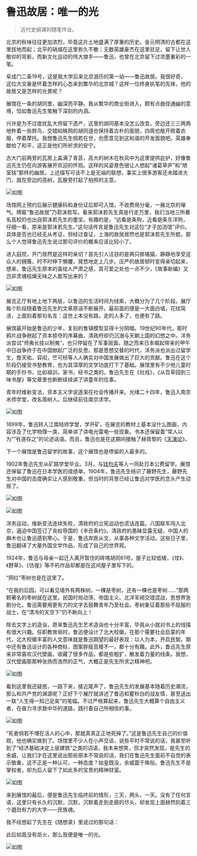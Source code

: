# 鲁迅故居：唯一的光


> 近代史纲课的随笔作业。

北京的秋味往往更加浓烈，毕竟这片土地盛满了厚重的历史。金元明清的古都在这里拔地而起；北平的硝烟在这里弥久不散；无数英雄豪杰在这里驻足，留下让世人敬仰的背影，而新文化运动的伟大旗手——鲁迅，也曾在北京留下过浓墨重彩的一笔。  

阜成门二条19号，这是我大学后来北京游历的第一站——鲁迅故居。我很好奇，这位大文豪是怀着怎样的心态来到繁华的北京城？这样一位终身执笔的先锋，他的故居又是怎样的光景呢？


展馆在一条的胡同里，幽深而平静。我从繁华的商业街进入，颇有点曲径通幽的意境，恰如鲁迅先生笔触下深刻的内涵。

兴许是为不过度扰乱大师留下遗产，这里的胡同基本没怎么改变。旁边还三三两两地杵着一些胖鸟，交错如蛛网的胡同道也保持着古朴的面貌，四周也敞开晾着衣服，停着摩托。我想鲁迅先生倘若在世，也愿意见到这和谐的开发面貌吧。英雄奉献给了和平，这正是他们所祈求的安宁。

古大门前两旁的瓦房上盖满了青苔，高大的树木在秋风中为这里提供庇护，好像鲁迅先生仍在向游客展开欢迎的怀抱。这样的风姿景色很让人想起“诸葛草庐”和“陋室铭”那样的幽居。上述描写可谈不上是无端的联想，事实上很多游客还未踏进大门，就在旁边的高树，瓦屋旁打起了拍照的主意。

![如图](/img/鲁迅故居.zh-cn-20250119000652869.webp)


场馆网上预约后展示健康码和身份证后即可入馆，不收费用分毫，一展北京的壕气。牌匾“鲁迅故居”乃郭沫若写。看来郭沫若先生真是行走万里，我们当地三所著名高校的也出自郭沫若先生的墨宝。有趣的是，“远看是条狗，近看是条东洋狗，仔细一看，原来是郭沫若先生。”这句话传言是鲁迅先生对这位“才子加流氓”评价。具体是否也已经无从考证，但经过查证，上海的故居居然也是郭沫若先生所题，那么个人觉得鲁迅先生说过那句评价的概率应该比较小了。

进入庭院，开门居然是这样的亲切？首先引人注目的是两只胖橘猫，静静地享受这众人的拥簇，时不时伸下懒腰，晃悠地走上几步。庄严的故居顿时变得亲切起来，想来，鲁迅先生原本的虽给人严肃之感，其可爱之处也一点不少，《故事新编》又岂非灵魂枯燥无味之人能写出来的？

  
![如图](/img/鲁迅故居.zh-cn-20250119000722089.webp)

展览正厅有地上地下两层，以鲁迅的生活时间为线索，大概分为了几个阶段。展厅每个阶段随着鲁迅先生的文章原话不断展开。最前面的便是一大面白墙，花纹简洁，上面刻着那句名言：这世上本没有路，走的人多了，也便有了路。

展馆最开始是鲁迅的少年，复刻的鲁镇模型显得十分阴暗。19世纪90年代，那时鸦片战争掀起了资本掠夺的序幕曲，清政府却仍沉溺与天朝上国的幻想之中。洋务派尝试“师夷长技以制夷”，也只停留在了军事层面。随之而来日本崛起带来的甲午中日战争终于在中国掀起广泛的反思。那是思想交替的时代，洋务派也派出过留学生，詹天佑，容闳，竺可桢等人人确实对中国发展做出了巨大的贡献。鲁迅在这个阶段仍接受书塾教育，也为其深厚的文学功底打下了基础。展馆里有不少他儿童时期的手抄书，比如祖训，家书，经书之类的。鲁迅先生在《社戏》，《从百草园到三味书屋》等文章里也断断续续讲了讲童年的往事。

青年时维新变法，资本主义学说逐渐在社会传播开来。光绪二十四年，鲁迅入南京水师学堂，改名周树人。后继续前往南京求学。

![如图](/img/鲁迅故居.zh-cn-20250119000740654.webp)

1899年，鲁迅转入江南陆师学堂，学开矿。在展览的教材上基本没什么图画，内容涉及了化学物理一类，简单讲了讲电光雷电一些现象。书本还保留着“常人以为”“有道存之”的论述话语。而且，鲁迅也是在这期间接触了赫胥黎的《[天演论](https://baike.baidu.com/item/%E5%A4%A9%E6%BC%94%E8%AE%BA/4331)》。

下一个展馆是鲁迅留学的故事，这个展馆也是停留的人最多的。

1902年鲁迅先生从矿路学堂毕业。3月，与[钱均夫](https://baike.baidu.com/item/%E9%92%B1%E5%9D%87%E5%A4%AB/2586519)等人一同赴日本公费留学。展馆还保留了鲁迅在日本学医的成绩单。1904年，鲁迅先生结识了藤野先生，藤野先生对中国的态度确实让人感到敬重，但当时的背景已经让鲁迅对学医的念头产生动摇了。

  
![如图](/img/鲁迅故居.zh-cn-20250119000809781.webp)

![如图](/img/鲁迅故居.zh-cn-20250119000846230.webp)

洋务运动，维新变法连续失败，清政府的立宪运动也谎话连篇。八国联军闯入北京，逼迫中国签订了丧权辱国的《辛丑条约》。清政府的愚昧显露无疑，中国人的麻木也让鲁迅感到寒心。于是，鲁迅弃医从文，从事各种文学活动。这些日子里，鲁迅翻译了大量外国文学作品，形成了自己的世界观。

1924年，鲁迅与母亲一起迁入离开暂住的砖塔胡同61号。屋子比较低矮，《坟》、《野草》、《彷徨》等不朽作品却都是在这间屋子里写下的。

“网红”枣树也是在这里了。

“在我的后园，可以看见墙外有两株树。一棵是枣树，还有一棵也是枣树……”那两颗著名的枣树就在这里。民国时局动荡，帝国主义、北洋军阀交错混战，思想界急剧分化，鲁迅需要用更有力的文字去鼓舞青年乃至社会。枣树象征着那些不屈服的战士，在“清冷的天空下”仍不断向上！

除去文字上的造诣，原来鲁迅先生艺术造诣也十分丰富，毕竟从小就对书上的线描有很大兴趣。任职教育局时，鲁迅便设计了北大校徽。在那个需要社会启蒙的年代，北大校徽丰富的人文意味就是鲁迅期望的最好表现：以人为本，开启民智。期中还有鲁迅设计的各种商标，图案胖瘦高矮不一，都十分有趣。此外，鲁迅先生原来非常喜欢汉代壁画，收藏了很多作品，都是些粗犷，散发着力量的线条。我想，汉代壁画那那种张扬而浩然的正气，大概正是先生所求之精神吧。
  

![如图](/img/鲁迅故居.zh-cn-20250119000901986.webp)

看到这里我还疑惑，一路下来，接近尾声了，鲁迅先生的发展基本随着历史潮流，那么和共产党的渊源呢？正好下个展厅就讲述了鲁迅和瞿秋白的战友情，甚至送出一联“人生得一知己足矣”的笔幅。不过严格算起来，鲁迅先生大概算个自由主义者，在奋力寻求救中华的道路，践行着自己所相信的事。

![如图](/img/鲁迅故居.zh-cn-20250119000921254.webp)

“死者倘若不埋在活人的心中，那就真真正正地死掉了。”这是鲁迅先生自己的价值观，他也确实做到了。场馆里不少人在小声交谈，说些平时不常说的话，我甚至听到了“经济基础决定上层建筑”之类的词语，我本来想笑，但才突然发现，是先生的余威，让我们才在这里说出那些原本不常说的话，我们在鲁迅先生面前不自觉的表示敬重，这不正是一种认可，一种态度？始皇既没，余威震于殊俗。鲁迅先生不是掌权者，却为后人留下了如此多的宝贵的精神财富。


![如图](/img/鲁迅故居.zh-cn-20250119000940161.webp)


来到展馆的最后，便是鲁迅先生临终前的情形，三天，两头，一天。没有了任何言语，这里只有长久的沉默，沉默，沉默着走到走廊的尽头，却发现上面赫然刻着三个遒劲有力的大字——民族魂。

我不经想起了先生在《随想录》里说过的那句话：

此后如竟没有炬火，那么我便是唯一的光。


![如图](/img/鲁迅故居.zh-cn-20250119001005056.webp)
